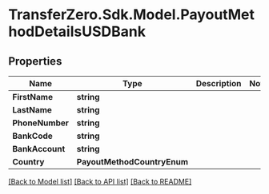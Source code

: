 
# TransferZero.Sdk.Model.PayoutMethodDetailsUSDBank

## Properties

Name | Type | Description | Notes
------------ | ------------- | ------------- | -------------
**FirstName** | **string** |  | 
**LastName** | **string** |  | 
**PhoneNumber** | **string** |  | 
**BankCode** | **string** |  | 
**BankAccount** | **string** |  | 
**Country** | **PayoutMethodCountryEnum** |  | 

[[Back to Model list]](../README.md#documentation-for-models)
[[Back to API list]](../README.md#documentation-for-api-endpoints)
[[Back to README]](../README.md)

